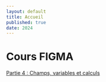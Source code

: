 ```yaml
---
layout: default
title: Accueil
published: true
date: 2024
---
```


# Cours FIGMA

[Partie 4 : Champs, variables et calculs]({{site.baseurl}}/figma4/)<br>
